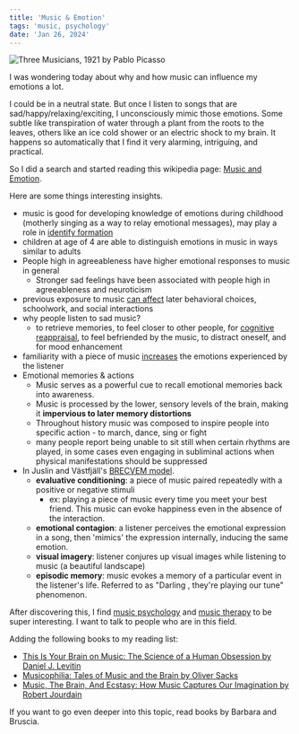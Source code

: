 ```yaml
---
title: 'Music & Emotion'
tags: 'music, psychology'
date: 'Jan 26, 2024'
---
```


![Three Musicians, 1921 by Pablo Picasso](/images/musicians.jpg)

I was wondering today about why and how music can influence my emotions a lot.

I could be in a neutral state. But once I listen to songs that are sad/happy/relaxing/exciting, I unconsciously mimic those emotions. Some subtle like transpiration of water through a plant from the roots to the leaves, others like an ice cold shower or an electric shock to my brain. It happens so automatically that I find it very alarming, intriguing, and practical.

So I did a search and started reading this wikipedia page: [Music and Emotion](https://en.wikipedia.org/wiki/Music_and_emotion).

Here are some things interesting insights.

- music is good for developing knowledge of emotions during childhood (motherly singing as a way to relay emotional messages), may play a role in [identify formation](https://journals.sagepub.com/doi/10.1177/10298649020050S103)
- children at age of 4 are able to distinguish emotions in music in ways similar to adults
- People high in agreeableness have higher emotional responses to music in general
  - Stronger sad feelings have been associated with people high in agreeableness and neuroticism
- previous exposure to music [can affect](https://publications.aap.org/pediatrics/article/124/5/1488/72119/Impact-of-Music-Music-Lyrics-and-Music-Videos-on?autologincheck=redirected) later behavioral choices, schoolwork, and social interactions
- why people listen to sad music?
  - to retrieve memories, to feel closer to other people, for [cognitive reappraisal](https://en.wikipedia.org/wiki/Cognitive_reappraisal), to feel befriended by the music, to distract oneself, and for mood enhancement
- familiarity with a piece of music [increases](https://doi.org/10.1525%2FMP.2010.27.3.177) the emotions experienced by the listener
- Emotional memories & actions
  - Music serves as a powerful cue to recall emotional memories back into awareness.
  - Music is processed by the lower, sensory levels of the brain, making it **impervious to later memory distortions**
  - Throughout history music was composed to inspire people into specific action - to march, dance, sing or fight
  - many people report being unable to sit still when certain rhythms are played, in some cases even engaging in subliminal actions when physical manifestations should be suppressed
- In Juslin and Västfjäll's [BRECVEM model](https://en.wikipedia.org/wiki/Music_and_emotion?useskin=vector#Juslin_and_V%C3%A4stfj%C3%A4ll's_BRECVEM_model).
  - **evaluative conditioning**: a piece of music paired repeatedly with a positive or negative stimuli
    - ex: playing a piece of music every time you meet your best friend. This music can evoke happiness even in the absence of the interaction.
  - **emotional contagion**: a listener perceives the emotional expression in a song, then 'mimics' the expression internally, inducing the same emotion.
  - **visual imagery**: listener conjures up visual images while listening to music (a beautiful landscape)
  - **episodic memory**: music evokes a memory of a particular event in the listener's life. Referred to as "Darling , they're playing our tune" phenomenon.

After discovering this, I find [music psychology](https://en.wikipedia.org/wiki/Music_psychology?useskin=vector) and [music therapy](https://en.wikipedia.org/wiki/Music_therapy) to be super interesting. I want to talk to people who are in this field.

Adding the following books to my reading list:

- [This Is Your Brain on Music: The Science of a Human Obsession by Daniel J. Levitin](https://www.goodreads.com/book/show/141565.This_Is_Your_Brain_on_Music)
- [Musicophilia: Tales of Music and the Brain by Oliver Sacks](https://www.goodreads.com/book/show/1297985.Musicophilia)
- [Music, The Brain, And Ecstasy: How Music Captures Our Imagination by Robert Jourdain](https://www.goodreads.com/book/show/141566.Music_The_Brain_And_Ecstasy)

If you want to go even deeper into this topic, read books by Barbara and Bruscia.

